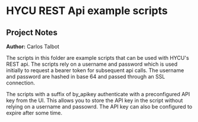 # HYCU REST Api example scripts
## Project Notes

**Author:** Carlos Talbot

The scripts in this folder are example scripts that can be used with HYCU's REST api. The scripts rely on a username and password which is used initially to request a bearer token for subsequent api calls. The username and password are hashed in base 64 and passed through an SSL connection.

The scripts with a suffix of by_apikey authenticate with a preconfigured API key from the UI. This allows you to store the API key in the script without relying on a username and passowrd. The API key can also be configured to expire after some time.
